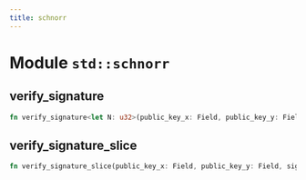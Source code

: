 ```yaml
---
title: schnorr
---
```


# Module `std::schnorr`

## verify_signature

```rust
fn verify_signature<let N: u32>(public_key_x: Field, public_key_y: Field, signature: [u8; 64], message: [u8; N]) -> bool
```

## verify_signature_slice

```rust
fn verify_signature_slice(public_key_x: Field, public_key_y: Field, signature: [u8; 64], message: [u8]) -> bool
```

